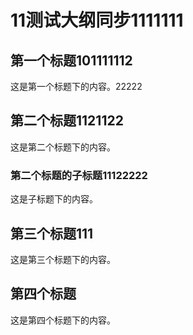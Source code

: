 # 11测试大纲同步1111111

## 第一个标题101111112

这是第一个标题下的内容。22222

## 第二个标题1121122

这是第二个标题下的内容。

### 第二个标题的子标题11122222

这是子标题下的内容。

## 第三个标题111

这是第三个标题下的内容。

## 第四个标题

这是第四个标题下的内容。
